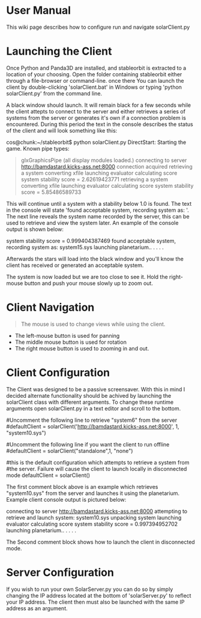 # User Manual #

This wiki page describes how to configure run and navigate solarClient.py

# Launching the Client #

Once Python and Panda3D are installed, and stableorbit is extracted to a location of your choosing. Open the folder containing stableorbit either through a file-browser or command-line. once there You can launch the client by double-clicking 'solarClient.bat' in Windows or typing 'python solarClient.py' from the command line.

A black window should launch. It will remain black for a few seconds while the client attepts to connect to the server and either retrieves a series of systems from the server or generates it's own if a connection problem is encountered. During this period the text in the console describes the status of the client and will look something like this:

cos@chunk:~/stableorbit$ python solarClient.py
DirectStart: Starting the game.
Known pipe types:
> glxGraphicsPipe
(all display modules loaded.)
connecting to server http://bamdastard.kicks-ass.net:8000
connection acquired
retrieving a system
converting xfile
launching evaluator
calculating score
system stability score =
2.62619423771
retrieving a system
converting xfile
launching evaluator
calculating score
system stability score =
5.85486589733

This will continue until a system with a stability below 1.0  is found. The text in the console will state 'found acceptable system, recording system as: '. The next line reveals the  system name recorded by the server, this can be used to retrieve and view the system later. An example of the console output is shown below:

system stability score =
0.999404387469
found acceptable system, recording system as:
system15.sys
launching planetarium.. .  .    .        .

Afterwards the stars will load into the black window and you'll know the client has received or generated an acceptable system.

The system is now loaded but we are too close to see it. Hold the right-mouse button and push your mouse slowly up to zoom out.

# Client Navigation #
> The mouse is used to change views while using the client.

  * The left-mouse button is used for panning
  * The middle mouse button is used for rotation
  * The right mouse button is used to zooming in and out.


# Client Configuration #

The Client was designed to be a passive screensaver.  With this in mind I decided alternate functionality should be achived by launching the solarClient class with different arguments. To change these runtime arguments open solarClient.py in a text editor and scroll to the bottom.

#Uncomment the following line to retrieve "system6" from the server
#defaultClient = solarClient('http://bamdastard.kicks-ass.net:8000', 1, "system10.sys")

#Uncomment the following line if you want the client to run offline
#defaultClient = solarClient("standalone",1, "none")

#this is the default configuration which attempts to retrieve a system from
#the server. Failure will cause the client to launch locally in disconnected mode
defaultClient = solarClient()

The first comment block above is an example which retrieves "system10.sys" from the server and launches it using the planetarium. Example client console output is pictured below:

connecting to server
http://bamdastard.kicks-ass.net:8000
attempting to retrieve and launch system:
system10.sys
unpacking system
launching evaluator
calculating score
system stability score =
0.997394952702
launching planetarium.. .  .    .        .

The Second comment block shows how to launch the client in disconnected mode.

# Server Configuration #

If you wish to run your own SolarServer.py you can do so by simply changing the IP address located at the bottom of 'solarServer.py' to reflect your IP address. The client then must also be launched with the same IP address as an argument.
